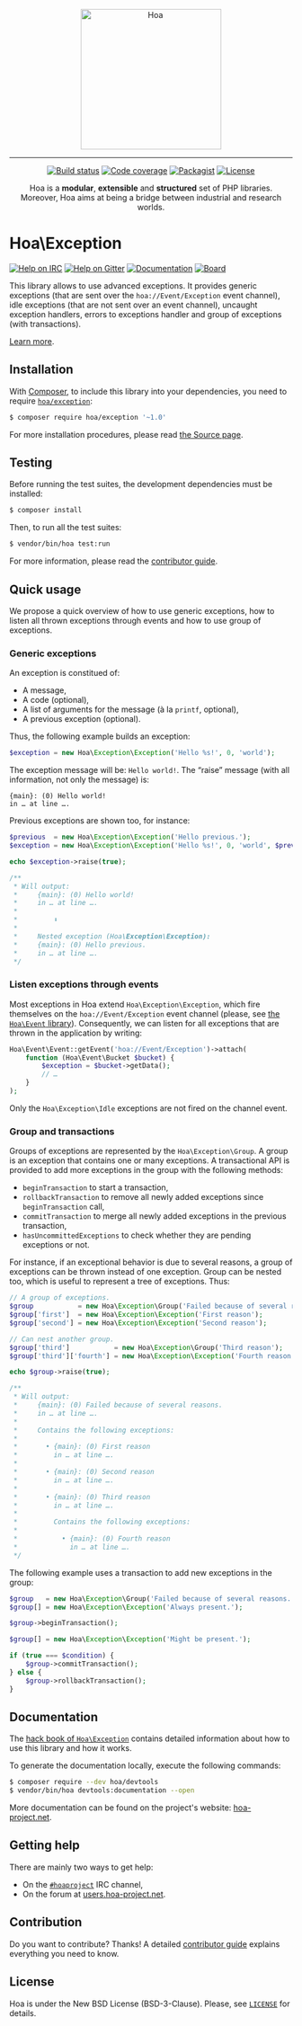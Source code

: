 <p align="center">
  <img src="https://static.hoa-project.net/Image/Hoa.svg" alt="Hoa" width="250px" />
</p>

---

<p align="center">
  <a href="https://travis-ci.org/hoaproject/exception"><img src="https://img.shields.io/travis/hoaproject/exception/master.svg" alt="Build status" /></a>
  <a href="https://coveralls.io/github/hoaproject/exception?branch=master"><img src="https://img.shields.io/coveralls/hoaproject/exception/master.svg" alt="Code coverage" /></a>
  <a href="https://packagist.org/packages/hoa/exception"><img src="https://img.shields.io/packagist/dt/hoa/exception.svg" alt="Packagist" /></a>
  <a href="https://hoa-project.net/LICENSE"><img src="https://img.shields.io/packagist/l/hoa/exception.svg" alt="License" /></a>
</p>
<p align="center">
  Hoa is a <strong>modular</strong>, <strong>extensible</strong> and
  <strong>structured</strong> set of PHP libraries.<br />
  Moreover, Hoa aims at being a bridge between industrial and research worlds.
</p>

# Hoa\Exception

[![Help on IRC](https://img.shields.io/badge/help-%23hoaproject-ff0066.svg)](https://webchat.freenode.net/?channels=#hoaproject)
[![Help on Gitter](https://img.shields.io/badge/help-gitter-ff0066.svg)](https://gitter.im/hoaproject/central)
[![Documentation](https://img.shields.io/badge/documentation-hack_book-ff0066.svg)](https://central.hoa-project.net/Documentation/Library/Exception)
[![Board](https://img.shields.io/badge/organisation-board-ff0066.svg)](https://waffle.io/hoaproject/exception)

This library allows to use advanced exceptions. It provides generic exceptions
(that are sent over the `hoa://Event/Exception` event channel), idle exceptions
(that are not sent over an event channel), uncaught exception handlers, errors
to exceptions handler and group of exceptions (with transactions).

[Learn more](https://central.hoa-project.net/Documentation/Library/Exception).

## Installation

With [Composer](https://getcomposer.org/), to include this library into
your dependencies, you need to
require [`hoa/exception`](https://packagist.org/packages/hoa/exception):

```sh
$ composer require hoa/exception '~1.0'
```

For more installation procedures, please read [the Source
page](https://hoa-project.net/Source.html).

## Testing

Before running the test suites, the development dependencies must be installed:

```sh
$ composer install
```

Then, to run all the test suites:

```sh
$ vendor/bin/hoa test:run
```

For more information, please read the [contributor
guide](https://hoa-project.net/Literature/Contributor/Guide.html).

## Quick usage

We propose a quick overview of how to use generic exceptions, how to listen all
thrown exceptions through events and how to use group of exceptions.

### Generic exceptions

An exception is constitued of:
  * A message,
  * A code (optional),
  * A list of arguments for the message (à la `printf`, optional),
  * A previous exception (optional).

Thus, the following example builds an exception:

```php
$exception = new Hoa\Exception\Exception('Hello %s!', 0, 'world');
```

The exception message will be: `Hello world!`. The “raise” message (with all
information, not only the message) is:

```
{main}: (0) Hello world!
in … at line ….
```

Previous exceptions are shown too, for instance:

```php
$previous  = new Hoa\Exception\Exception('Hello previous.');
$exception = new Hoa\Exception\Exception('Hello %s!', 0, 'world', $previous);

echo $exception->raise(true);

/**
 * Will output:
 *     {main}: (0) Hello world!
 *     in … at line ….
 *     
 *         ⬇
 *     
 *     Nested exception (Hoa\Exception\Exception):
 *     {main}: (0) Hello previous.
 *     in … at line ….
 */
```

### Listen exceptions through events

Most exceptions in Hoa extend `Hoa\Exception\Exception`, which fire themselves
on the `hoa://Event/Exception` event channel (please, see [the `Hoa\Event`
library](http://central.hoa-project.net/Resource/Library/Event)). Consequently,
we can listen for all exceptions that are thrown in the application by writing:

```php
Hoa\Event\Event::getEvent('hoa://Event/Exception')->attach(
    function (Hoa\Event\Bucket $bucket) {
        $exception = $bucket->getData();
        // …
    }
);
```

Only the `Hoa\Exception\Idle` exceptions are not fired on the channel event.

### Group and transactions

Groups of exceptions are represented by the `Hoa\Exception\Group`. A group is an
exception that contains one or many exceptions. A transactional API is provided
to add more exceptions in the group with the following methods:
  * `beginTransaction` to start a transaction,
  * `rollbackTransaction` to remove all newly added exceptions since
    `beginTransaction` call,
  * `commitTransaction` to merge all newly added exceptions in the previous
    transaction,
  * `hasUncommittedExceptions` to check whether they are pending exceptions or
    not.

For instance, if an exceptional behavior is due to several reasons, a group of
exceptions can be thrown instead of one exception. Group can be nested too,
which is useful to represent a tree of exceptions. Thus:

```php
// A group of exceptions.
$group           = new Hoa\Exception\Group('Failed because of several reasons.');
$group['first']  = new Hoa\Exception\Exception('First reason');
$group['second'] = new Hoa\Exception\Exception('Second reason');

// Can nest another group.
$group['third']           = new Hoa\Exception\Group('Third reason');
$group['third']['fourth'] = new Hoa\Exception\Exception('Fourth reason');

echo $group->raise(true);

/**
 * Will output:
 *     {main}: (0) Failed because of several reasons.
 *     in … at line ….
 *     
 *     Contains the following exceptions:
 *     
 *       • {main}: (0) First reason
 *         in … at line ….
 *     
 *       • {main}: (0) Second reason
 *         in … at line ….
 *     
 *       • {main}: (0) Third reason
 *         in … at line ….
 *         
 *         Contains the following exceptions:
 *         
 *           • {main}: (0) Fourth reason
 *             in … at line ….
 */
```

The following example uses a transaction to add new exceptions in the group:

```php
$group   = new Hoa\Exception\Group('Failed because of several reasons.');
$group[] = new Hoa\Exception\Exception('Always present.');

$group->beginTransaction();

$group[] = new Hoa\Exception\Exception('Might be present.');

if (true === $condition) {
    $group->commitTransaction();
} else {
    $group->rollbackTransaction();
}
```

## Documentation

The
[hack book of `Hoa\Exception`](https://central.hoa-project.net/Documentation/Library/Exception)
contains detailed information about how to use this library and how it works.

To generate the documentation locally, execute the following commands:

```sh
$ composer require --dev hoa/devtools
$ vendor/bin/hoa devtools:documentation --open
```

More documentation can be found on the project's website:
[hoa-project.net](https://hoa-project.net/).

## Getting help

There are mainly two ways to get help:

  * On the [`#hoaproject`](https://webchat.freenode.net/?channels=#hoaproject)
    IRC channel,
  * On the forum at [users.hoa-project.net](https://users.hoa-project.net).

## Contribution

Do you want to contribute? Thanks! A detailed [contributor
guide](https://hoa-project.net/Literature/Contributor/Guide.html) explains
everything you need to know.

## License

Hoa is under the New BSD License (BSD-3-Clause). Please, see
[`LICENSE`](https://hoa-project.net/LICENSE) for details.
